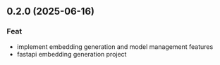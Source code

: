 ## 0.2.0 (2025-06-16)

### Feat

- implement embedding generation and model management features
- fastapi embedding generation project
